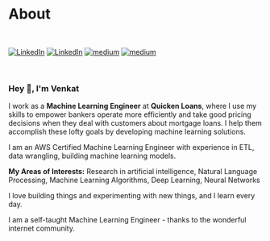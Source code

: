 # About
<br/>

[![LinkedIn](https://img.shields.io/badge/Email-blue?style=for-the-badge&amp;logo=gmail)](kvincloud@gmail.com) [![LinkedIn](https://img.shields.io/badge/LinkedIn-blue?style=for-the-badge&amp;logo=linkedin)](https://www.linkedin.com/in/venkatkollimarla/) [![medium](https://img.shields.io/badge/GitHub-yellow?style=for-the-badge&amp;logo=github)](https://github.com/venkatkollimarla) [![medium](https://img.shields.io/badge/Twitter-green?style=for-the-badge&amp;logo=Twitter)](https://twitter.com/kvincloud59)


<br/>

### Hey 👋, I'm Venkat

I work as a **Machine Learning Engineer** at **Quicken Loans**, where I use my skills to empower bankers operate more efficiently and take good pricing decisions when they deal with customers about mortgage loans.
I help them accomplish these lofty goals by developing machine learning solutions.

I am an AWS Certified Machine Learning Engineer with experience in ETL, data wrangling, building machine learning models.

**My Areas of Interests:** Research in artificial intelligence, Natural Language Processing, Machine Learning Algorithms, Deep Learning, Neural Networks

I love building things and experimenting with new things, and I learn every day.

I am a self-taught Machine Learning Engineer - thanks to the wonderful internet community.
